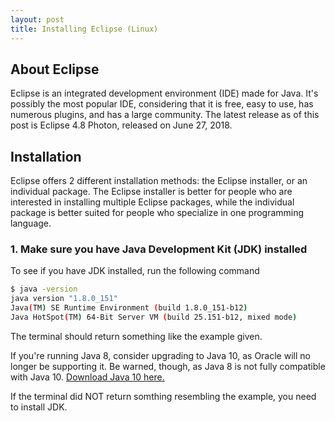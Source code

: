 ```yaml
---
layout: post
title: Installing Eclipse (Linux)
---
```

## About Eclipse

Eclipse is an integrated development environment (IDE) made for Java.  It's possibly the most popular IDE, considering that it is free, easy to use, has numerous plugins, and has a large community.  The latest release as of this post is Eclipse 4.8 Photon, released on June 27, 2018.

## Installation

Eclipse offers 2 different installation methods: the Eclipse installer, or an individual package.  The Eclipse installer is better for people who are interested in installing multiple Eclipse packages, while the individual package is better suited for people who specialize in one programming language.

### 1. Make sure you have Java Development Kit (JDK) installed

To see if you have JDK installed, run the following command

```bash
$ java -version
java version "1.8.0_151"
Java(TM) SE Runtime Environment (build 1.8.0_151-b12)
Java HotSpot(TM) 64-Bit Server VM (build 25.151-b12, mixed mode)
```

The terminal should return something like the example given.

If you're running Java 8, consider upgrading to Java 10, as Oracle will no longer be supporting it.  Be warned, though, as Java 8 is not fully compatible with Java 10.  [Download Java 10 here.](http://www.oracle.com/technetwork/java/javase/downloads/index.html, "Link to Java 10 Downloads")

If the terminal did NOT return somthing resembling the example, you need to install JDK.